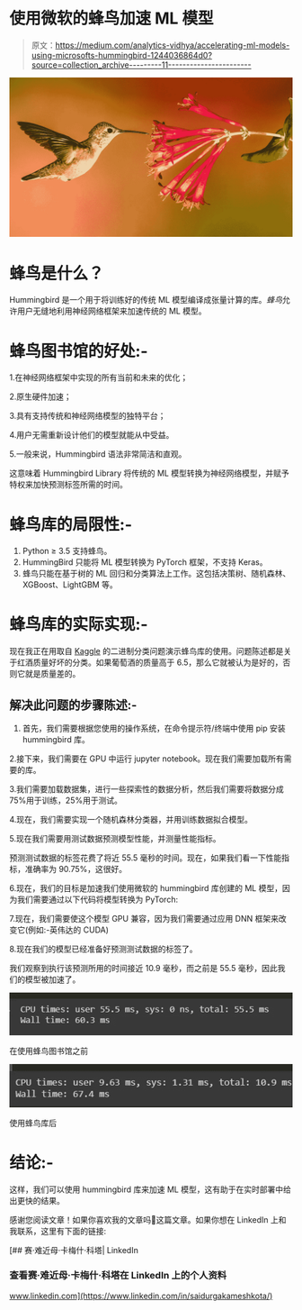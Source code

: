 # 使用微软的蜂鸟加速 ML 模型

> 原文：<https://medium.com/analytics-vidhya/accelerating-ml-models-using-microsofts-hummingbird-1244036864d0?source=collection_archive---------11----------------------->

![](img/03ebc8feedc7114eca1e19344c162e37.png)

# 蜂鸟是什么？

Hummingbird 是一个用于将训练好的传统 ML 模型编译成张量计算的库。*蜂鸟*允许用户无缝地利用神经网络框架来加速传统的 ML 模型。

# 蜂鸟图书馆的好处:-

1.在神经网络框架中实现的所有当前和未来的优化；

2.原生硬件加速；

3.具有支持传统和神经网络模型的独特平台；

4.用户无需重新设计他们的模型就能从中受益。

5.一般来说，Hummingbird 语法非常简洁和直观。

这意味着 Hummingbird Library 将传统的 ML 模型转换为神经网络模型，并赋予特权来加快预测标签所需的时间。

# 蜂鸟库的局限性:-

1.  Python ≥ 3.5 支持蜂鸟。
2.  HummingBird 只能将 ML 模型转换为 PyTorch 框架，不支持 Keras。
3.  蜂鸟只能在基于树的 ML 回归和分类算法上工作。这包括决策树、随机森林、XGBoost、LightGBM 等。

# 蜂鸟库的实际实现:-

现在我正在用取自 [Kaggle](https://www.kaggle.com/uciml/data) 的二进制分类问题演示蜂鸟库的使用。问题陈述都是关于红酒质量好坏的分类。如果葡萄酒的质量高于 6.5，那么它就被认为是好的，否则它就是质量差的。

## 解决此问题的步骤陈述:-

1.  首先，我们需要根据您使用的操作系统，在命令提示符/终端中使用 pip 安装 hummingbird 库。

2.接下来，我们需要在 GPU 中运行 jupyter notebook。现在我们需要加载所有需要的库。

3.我们需要加载数据集，进行一些探索性的数据分析，然后我们需要将数据分成 75%用于训练，25%用于测试。

4.现在，我们需要实现一个随机森林分类器，并用训练数据拟合模型。

5.现在我们需要用测试数据预测模型性能，并测量性能指标。

预测测试数据的标签花费了将近 55.5 毫秒的时间。现在，如果我们看一下性能指标，准确率为 90.75%，这很好。

6.现在，我们的目标是加速我们使用微软的 hummingbird 库创建的 ML 模型，因为我们需要通过以下代码将模型转换为 PyTorch:

7.现在，我们需要使这个模型 GPU 兼容，因为我们需要通过应用 DNN 框架来改变它(例如:-英伟达的 CUDA)

8.现在我们的模型已经准备好预测测试数据的标签了。

我们观察到执行该预测所用的时间接近 10.9 毫秒，而之前是 55.5 毫秒，因此我们的模型被加速了。

![](img/729377ebec35345c23df2cc62eff7814.png)

在使用蜂鸟图书馆之前

![](img/3bd7ab6ed2ea0f23a65f0d7f021dbf29.png)

使用蜂鸟库后

# 结论:-

这样，我们可以使用 hummingbird 库来加速 ML 模型，这有助于在实时部署中给出更快的结果。

感谢您阅读文章！如果你喜欢我的文章吗👏这篇文章。如果你想在 LinkedIn 上和我联系，这里有下面的链接:

 [## 赛·难近母·卡梅什·科塔| LinkedIn

### 查看赛·难近母·卡梅什·科塔在 LinkedIn 上的个人资料

www.linkedin.com](https://www.linkedin.com/in/saidurgakameshkota/)